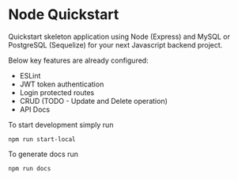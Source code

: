 # Node Quickstart
Quickstart skeleton application using Node (Express) and MySQL or PostgreSQL (Sequelize) for your next Javascript backend project.

Below key features are already configured:
- ESLint
- JWT token authentication
- Login protected routes
- CRUD (TODO - Update and Delete operation)
- API Docs

To start development simply run
```
npm run start-local
```

To generate docs run
```
npm run docs
```
